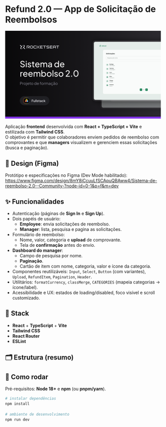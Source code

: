 # Refund 2.0 — App de Solicitação de Reembolsos

<p align="center">
  <img src="web/src/assets/Cover.png" alt="Tela do Sistema de reembolso 2.0" />
</p>

Aplicação **frontend** desenvolvida com **React + TypeScript + Vite** e estilizada com **Tailwind CSS**.  
O objetivo é permitir que colaboradores enviem pedidos de reembolso com comprovantes e que **managers** visualizem e gerenciem essas solicitações (busca e paginação).

## 🎨 Design (Figma)

Protótipo e especificações no Figma (Dev Mode habilitado):  
https://www.figma.com/design/8mY8iCcuuLfSCApuQBAww4/Sistema-de-reembolso-2.0--Community-?node-id=0-1&p=f&m=dev

## ✨ Funcionalidades

- Autenticação (páginas de **Sign In** e **Sign Up**).
- Dois papéis de usuário:
  - **Employee**: envia solicitações de reembolso.
  - **Manager**: lista, pesquisa e pagina as solicitações.
- Formulário de reembolso:
  - Nome, valor, categoria e **upload** de comprovante.
  - Tela de **confirmação** antes do envio.
- **Dashboard do manager**:
  - Campo de pesquisa por nome.
  - **Paginação**.
  - Cartão de item com nome, categoria, valor e ícone da categoria.
- Componentes reutilizáveis: `Input`, `Select`, `Button` (com variantes), `Upload`, `RefundItem`, `Pagination`, `Header`.
- Utilitários: `formatCurrency`, `classMerge`, `CATEGORIES` (mapeia categorias → ícone/label).
- Acessibilidade e UX: estados de loading/disabled, foco visível e scroll customizado.



## 🧱 Stack

- **React** + **TypeScript** + **Vite**
- **Tailwind CSS**
- **React Router**
- **ESLint**

## 🗂 Estrutura (resumo)


## 🚀 Como rodar

Pré-requisitos: **Node 18+** e **npm** (ou **pnpm/yarn**).

```bash
# instalar dependências
npm install

# ambiente de desenvolvimento
npm run dev


